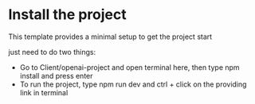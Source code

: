# Install the project

This template provides a minimal setup to get the project start

just need to do two things:

- Go to Client/openai-project and open terminal here, then type npm install and press enter
- To run the project, type npm run dev and ctrl + click on the providing link in terminal

